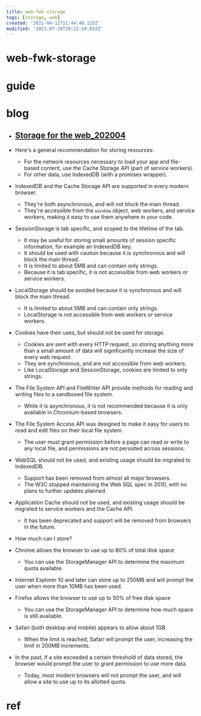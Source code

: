 ```yaml
---
title: web-fwk-storage
tags: [storage, web]
created: '2021-04-12T11:44:40.115Z'
modified: '2021-07-28T20:22:58.032Z'
---
```


# web-fwk-storage

# guide

# blog

- ## [Storage for the web_202004](https://web.dev/storage-for-the-web/)
- Here's a general recommendation for storing resources:
  - For the network resources necessary to load your app and file-based content, use the Cache Storage API (part of service workers).
  - For other data, use IndexedDB (with a promises wrapper).
- IndexedDB and the Cache Storage API are supported in every modern browser. 
  - They're both asynchronous, and will not block the main thread. 
  - They're accessible from the `window` object, web workers, and service workers, making it easy to use them anywhere in your code.
- SessionStorage is tab specific, and scoped to the lifetime of the tab. 
  - It may be useful for storing small amounts of session specific information, for example an IndexedDB key. 
  - It should be used with caution because it is synchronous and will block the main thread. 
  - It is limited to about 5MB and can contain only strings. 
  - Because it is tab specific, it is not accessible from web workers or service workers.
- LocalStorage should be avoided because it is synchronous and will block the main thread. 
  - It is limited to about 5MB and can contain only strings. 
  - LocalStorage is not accessible from web workers or service workers.
- Cookies have their uses, but should not be used for storage. 
  - Cookies are sent with every HTTP request, so storing anything more than a small amount of data will significantly increase the size of every web request. 
  - They are synchronous, and are not accessible from web workers. 
  - Like LocalStorage and SessionStorage, cookies are limited to only strings.
- The File System API and FileWriter API provide methods for reading and writing files to a sandboxed file system. 
  - While it is asynchronous, it is not recommended because it is only available in Chromium-based browsers.
- The File System Access API was designed to make it easy for users to read and edit files on their local file system. 
  - The user must grant permission before a page can read or write to any local file, and permissions are not persisted across sessions.
- WebSQL should not be used, and existing usage should be migrated to IndexedDB. 
  - Support has been removed from almost all major browsers. 
  - The W3C stopped maintaining the Web SQL spec in 2010, with no plans to further updates planned.
- Application Cache should not be used, and existing usage should be migrated to service workers and the Cache API. 
  - It has been deprecated and support will be removed from browsers in the future.

- How much can I store?
- Chrome allows the browser to use up to 80% of total disk space
  - You can use the StorageManager API to determine the maximum quota available.
- Internet Explorer 10 and later can store up to 250MB and will prompt the user when more than 10MB has been used.
- Firefox allows the browser to use up to 50% of free disk space
  - You can use the StorageManager API to determine how much space is still available.
- Safari (both desktop and mobile) appears to allow about 1GB. 
  - When the limit is reached, Safari will prompt the user, increasing the limit in 200MB increments. 
- In the past, if a site exceeded a certain threshold of data stored, the browser would prompt the user to grant permission to use more data.
  - Today, most modern browsers will not prompt the user, and will allow a site to use up to its allotted quota. 

# ref
